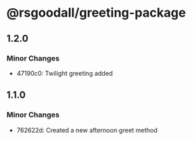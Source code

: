 # @rsgoodall/greeting-package

## 1.2.0

### Minor Changes

- 47190c0: Twilight greeting added

## 1.1.0

### Minor Changes

- 762622d: Created a new afternoon greet method

